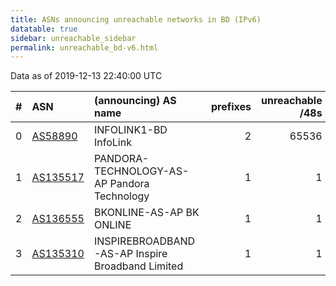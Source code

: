 ```yaml
---
title: ASNs announcing unreachable networks in BD (IPv6)
datatable: true
sidebar: unreachable_sidebar
permalink: unreachable_bd-v6.html
---
```


Data as of 2019-12-13 22:40:00 UTC


<div class="datatable-begin"></div>

|   # | ASN                                      | (announcing) AS name                             |   prefixes |   unreachable /48s |
|----:|:-----------------------------------------|:-------------------------------------------------|-----------:|-------------------:|
|   0 | [AS58890](unreachable_AS58890-v6.html)   | INFOLINK1-BD InfoLink                            |          2 |              65536 |
|   1 | [AS135517](unreachable_AS135517-v6.html) | PANDORA-TECHNOLOGY-AS-AP Pandora Technology      |          1 |                  1 |
|   2 | [AS136555](unreachable_AS136555-v6.html) | BKONLINE-AS-AP BK ONLINE                         |          1 |                  1 |
|   3 | [AS135310](unreachable_AS135310-v6.html) | INSPIREBROADBAND-AS-AP Inspire Broadband Limited |          1 |                  1 |

<div class="datatable-end"></div>